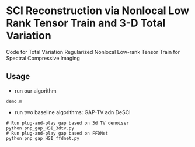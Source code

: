 # SCI Reconstruction via Nonlocal Low Rank Tensor Train and 3-D Total Variation
Code for Total Variation Regularized Nonlocal Low-rank Tensor Train for Spectral Compressive Imaging

## Usage
- run our algorithm
```
demo.m
```

- run two baseline algorithms: GAP-TV adn DeSCI
```
# Run plug-and-play gap based on 3d TV denoiser
python pnp_gap_HSI_3dtv.py
# Run plug-and-play gap based on FFDNet
python pnp_gap_HSI_ffdnet.py
```
